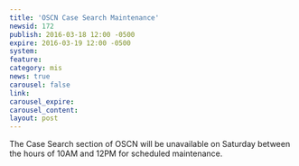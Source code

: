 ```yaml
---
title: 'OSCN Case Search Maintenance'
newsid: 172
publish: 2016-03-18 12:00 -0500
expire: 2016-03-19 12:00 -0500
system: 
feature: 
category: mis
news: true
carousel: false
link: 
carousel_expire: 
carousel_content: 
layout: post
---
```

<p>The Case Search section of OSCN will be unavailable on Saturday between the hours of 10AM and 12PM for scheduled maintenance.</p>